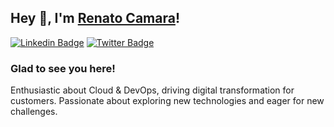 ## Hey 👋, I'm [Renato Camara](https://github.com/renatocamara)!

[![Linkedin Badge](https://img.shields.io/badge/-LinkedIn-0e76a8?style=flat-square&logo=Linkedin&logoColor=white)](https://linkedin.com/in/renatocamara)
[![Twitter Badge](https://img.shields.io/badge/-Twitter-00acee?style=flat-square&logo=Twitter&logoColor=white)](https://twitter.com/renatochamber)

### Glad to see you here!

Enthusiastic about Cloud & DevOps, driving digital transformation for customers.
Passionate about exploring new technologies and eager for new challenges.
